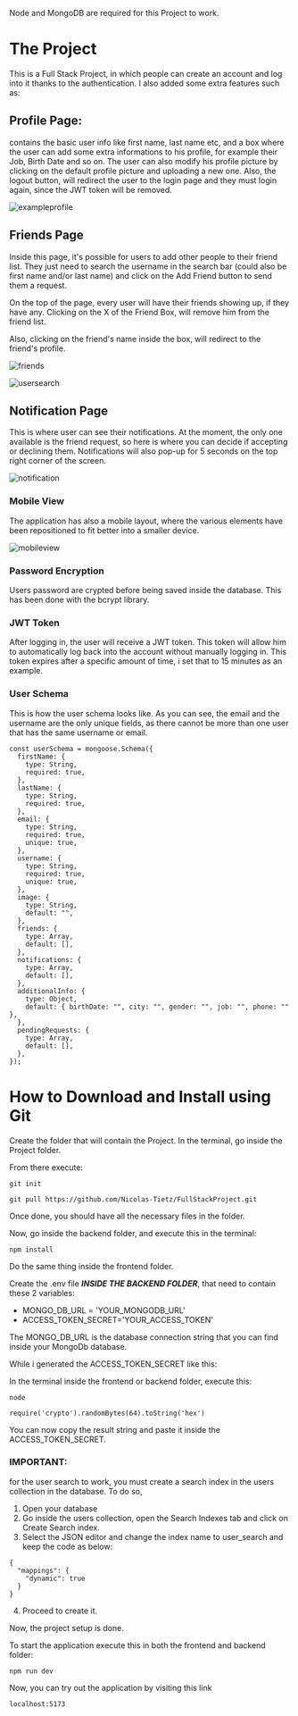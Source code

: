 Node and MongoDB are required for this Project to work.

# The Project

This is a Full Stack Project, in which people can create an account and log into it thanks to the authentication. I also added some extra features such as:

## Profile Page:

contains the basic user info like first name, last name etc, and a box where the user can add some extra informations to his profile, for example their Job, Birth Date and so on.
The user can also modify his profile picture by clicking on the default profile picture and uploading a new one.
Also, the logout button, will redirect the user to the login page and they must login again, since the JWT token will be removed.

![exampleprofile](https://github.com/Nicolas-Tietz/FullStackProject/assets/120263952/11ac4122-7778-48c8-83cf-3c59ce94dc25)

## Friends Page

Inside this page, it's possible for users to add other people to their friend list. They just need to search the username in the search bar (could also be first name and/or last name) and click on the Add Friend button to send them a request.

On the top of the page, every user will have their friends showing up, if they have any. Clicking on the X of the Friend Box, will remove him from the friend list.

Also, clicking on the friend's name inside the box, will redirect to the friend's profile.

![friends](https://github.com/Nicolas-Tietz/FullStackProject/assets/120263952/7be204e9-1014-416d-bb5a-994806d3dafb)

![usersearch](https://github.com/Nicolas-Tietz/FullStackProject/assets/120263952/331f9beb-da71-41f6-9f5d-cbe84818ca55)

## Notification Page

This is where user can see their notifications. At the moment, the only one available is the friend request, so here is where you can decide if accepting or declining them.
Notifications will also pop-up for 5 seconds on the top right corner of the screen.

![notification](https://github.com/Nicolas-Tietz/FullStackProject/assets/120263952/051eae33-7473-4bbf-bf0d-16a918a0156d)

### Mobile View

The application has also a mobile layout, where the various elements have been repositioned to fit better into a smaller device.

![mobileview](https://github.com/Nicolas-Tietz/FullStackProject/assets/120263952/fc183eca-e344-46c4-ae1f-3d98b39c1b91)

### Password Encryption

Users password are crypted before being saved inside the database. This has been done with the bcrypt library.

### JWT Token

After logging in, the user will receive a JWT token. This token will allow him to automatically log back into the account without manually logging in. This token expires after a specific amount of time, i set that to 15 minutes as an example.

### User Schema

This is how the user schema looks like. As you can see, the email and the username are the only unique fields, as there cannot be more than one user that has the same username or email.

```
const userSchema = mongoose.Schema({
  firstName: {
    type: String,
    required: true,
  },
  lastName: {
    type: String,
    required: true,
  },
  email: {
    type: String,
    required: true,
    unique: true,
  },
  username: {
    type: String,
    required: true,
    unique: true,
  },
  image: {
    type: String,
    default: "",
  },
  friends: {
    type: Array,
    default: [],
  },
  notifications: {
    type: Array,
    default: [],
  },
  additionalInfo: {
    type: Object,
    default: { birthDate: "", city: "", gender: "", job: "", phone: "" },
  },
  pendingRequests: {
    type: Array,
    default: [],
  },
});
```

# How to Download and Install using Git

Create the folder that will contain the Project.
In the terminal, go inside the Project folder.

From there execute:

```
git init
```

```
git pull https://github.com/Nicolas-Tietz/FullStackProject.git
```

Once done, you should have all the necessary files in the folder.

Now, go inside the backend folder, and execute this in the terminal:

```
npm install
```

Do the same thing inside the frontend folder.

Create the .env file **_INSIDE THE BACKEND FOLDER_**, that need to contain these 2 variables:

- MONGO_DB_URL = 'YOUR_MONGODB_URL'
- ACCESS_TOKEN_SECRET='YOUR_ACCESS_TOKEN'

The MONGO_DB_URL is the database connection string that you can find inside your MongoDb database.

While i generated the ACCESS_TOKEN_SECRET like this:

In the terminal inside the frontend or backend folder, execute this:

```
node
```

```
require('crypto').randomBytes(64).toString('hex')
```

You can now copy the result string and paste it inside the ACCESS_TOKEN_SECRET.

### IMPORTANT:

for the user search to work, you must create a search index in the users collection in the database.
To do so,

1. Open your database
2. Go inside the users collection, open the Search Indexes tab and click on Create Search index.
3. Select the JSON editor and change the index name to user_search and keep the code as below:

```
{
  "mappings": {
    "dynamic": true
  }
}
```

4. Proceed to create it.

Now, the project setup is done.

To start the application execute this in both the frontend and backend folder:

```
npm run dev
```

Now, you can try out the application by visiting this link

```
localhost:5173
```
